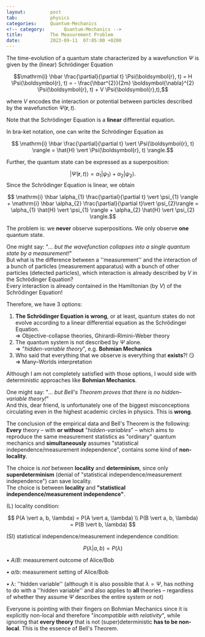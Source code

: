 ```yaml
---
layout:         post
tab:	        physics
categories:     Quantum-Mechanics
<!-- category:       Quantum-Mechanics -->
title:          The Measurement Problem
date:           2023-09-11  07:05:00 +0200
---
```


The time-evolution of a quantum state characterized by a wavefunction $\Psi$ is given by the (linear) Schrödinger Equation

$$\mathrm{i} \hbar \frac{\partial}{\partial t} \Psi(\boldsymbol{r}, t) = H \Psi(\boldsymbol{r}, t) = - \frac{\hbar^{2}}{2m} \boldsymbol{\nabla}^{2} \Psi(\boldsymbol{r}, t) + V \Psi(\boldsymbol{r},t),$$

where $V$ encodes the interaction or potential between particles described by the wavefunction $\Psi(\boldsymbol{r},t)$.

Note that the Schrödinger Equation is a **linear** differential equation.

In bra-ket notation, one can write the Schrödinger Equation as

$$ \mathrm{i} \hbar \frac{\partial}{\partial t} \vert \Psi(\boldsymbol{r}, t) \rangle = \hat{H} \vert \Psi(\boldsymbol{r}, t) \rangle.$$

Further, the quantum state can be expressed as a superposition:

$$\vert \Psi(\boldsymbol{r}, t) \rangle = \alpha_{1} \vert \psi_{1} \rangle + \alpha_{2} \vert \psi_{2} \rangle.$$
Since the Schrödinger Equation is linear, we obtain

$$ \mathrm{i} \hbar \alpha_{1} \frac{\partial}{\partial t} \vert \psi_{1} \rangle + \mathrm{i} \hbar \alpha_{2} \frac{\partial}{\partial t}\vert \psi_{2}\rangle = \alpha_{1} \hat{H} \vert \psi_{1} \rangle + \alpha_{2} \hat{H} \vert \psi_{2} \rangle.$$

The problem is: we **never** observe superpositions. We only observe **one** quantum state.

One might say: "*... but the wavefunction collapses into a single quantum state by a measurement!*"\
But what is the difference between a ''measurement'' and the interaction of a bunch of particles (measurement apparatus) with a bunch of other particles (detected particles), which interaction is already described by $V$ in the Schrödinger Equation?\
Every interaction is already contained in the Hamiltonian (by $V$) of the Schrödinger Equation!

Therefore, we have 3 options:
1. **The Schrödinger Equation is wrong**, or at least, quantum states do not evolve according to a linear differential equation as the Schrödinger Equation. \
    $\Longrightarrow$ Objective-collapse theories, Ghirardi–Rimini–Weber theory
2. The quantum system is not described by $\Psi$ alone. \
    $\Longrightarrow$ "*hidden-variable theory*", e.g. **Bohmian Mechanics**
3. Who said that everything that we observe is everything that **exists**?! 😏 \
$\Longrightarrow$ Many–Worlds interpretation

Although I am not completely satisfied with those options, I would side with deterministic approaches like **Bohmian Mechanics**.

One might say: "*... but Bell's Theorem proves that there is no hidden–variable theory!*"\
And this, dear friend, is unfortunately one of the biggest misconceptions circulating even in the highest academic circles in physics. This is **wrong**.

The conclusion of the empirical data and Bell's Theorem is the following:\
**Every** theory – with **or without** "*hidden-variables*" – which aims to reproduce the same measurement statistics as "ordinary" quantum mechanics and **simultaneously** assumes "statistical independence/measurement independence", contains some kind of **non-locality**.

The choice is *not* between **locality** and **determinism**, since only **superdeterminism** (denial of "statistical independence/measurement independence") can save locality.\
The choice is between **locality** and **"statistical independence/measurement independence"**.

(L) locality condition:

$$
P(A \vert a, b, \lambda) = P(A \vert a, \lambda) \\
P(B \vert a, b, \lambda) = P(B \vert b, \lambda)
$$

(SI) statistical independence/measurement independence condition:

$$
P(\lambda \vert a, b) = P(\lambda)
$$

• $A/B$: measurement outcome of Alice/Bob

• $a/b$: measurement setting of Alice/Bob

• $\lambda$: ''hidden variable'' (although it is also possible that $\lambda = \Psi$, has nothing to do with a ''hidden variable'' and also applies to **all** theories – regardless of whether they assume $\Psi$ describes the entire system or not)

Everyone is pointing with their fingers on Bohmian Mechanics since it is explicitly non-local and therefore "*incompatible with relativity*", while ignoring that **every theory** that is not (super)deterministic **has to be non-local**. This is the essence of Bell's Theorem.
